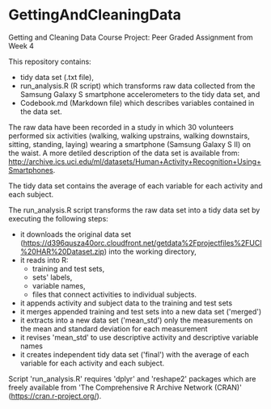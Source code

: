 # GettingAndCleaningData
Getting and Cleaning Data Course Project: Peer Graded Assignment from Week 4

This repository contains:

* tidy data set (.txt file),
* run_analysis.R (R script) which transforms raw data collected from the Samsung Galaxy S smartphone accelerometers to the tidy data set, and
* Codebook.md (Markdown file) which describes variables contained in the data set.

The raw data have been recorded in a study in which 30 volunteers performed six activities (walking, walking upstrains, walking downstairs, sitting, standing, laying) wearing a smartphone (Samsung Galaxy S II) on the waist. A more detiled description of the data set is available from: http://archive.ics.uci.edu/ml/datasets/Human+Activity+Recognition+Using+Smartphones.

The tidy data set contains the average of each variable for each activity and each subject.

The run_analysis.R script transforms the raw data set into a tidy data set by executing the following steps:
* it downloads the original data set (https://d396qusza40orc.cloudfront.net/getdata%2Fprojectfiles%2FUCI%20HAR%20Dataset.zip) into the working directory,
* it reads into R:
  * training and test sets,
  * sets' labels,
  * variable names,
  * files that connect activities to individual subjects.
* it appends activity and subject data to the training and test sets
* it merges appended training and test sets into a new data set ('merged')
* it extracts into a new data set ('mean_std') only the measurements on the mean and standard deviation for each measurement
* it revises 'mean_std' to use descriptive activity and descriptive variable names
* it creates independent tidy data set ('final') with the average of each variable for each activity and each subject.

Script 'run_analysis.R' requires 'dplyr' and 'reshape2' packages which are freely available from 'The Comprehensive R Archive Network (CRAN)' (https://cran.r-project.org/). 
